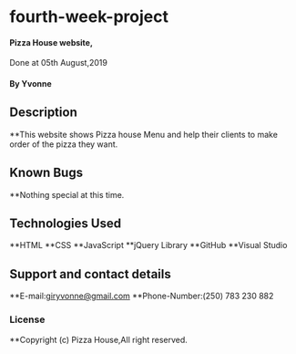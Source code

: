 # fourth-week-project
#### Pizza House website, 
Done at 05th August,2019
#### By **Yvonne**
## Description
**This website shows Pizza house Menu and help their clients to make order of the pizza they want.
## Known Bugs
**Nothing special at this time.
## Technologies Used
**HTML
**CSS
**JavaScript
**jQuery Library
**GitHub
**Visual Studio
## Support and contact details
**E-mail:giryvonne@gmail.com
**Phone-Number:(250) 783 230 882
### License
**Copyright (c) Pizza House,All right reserved.
